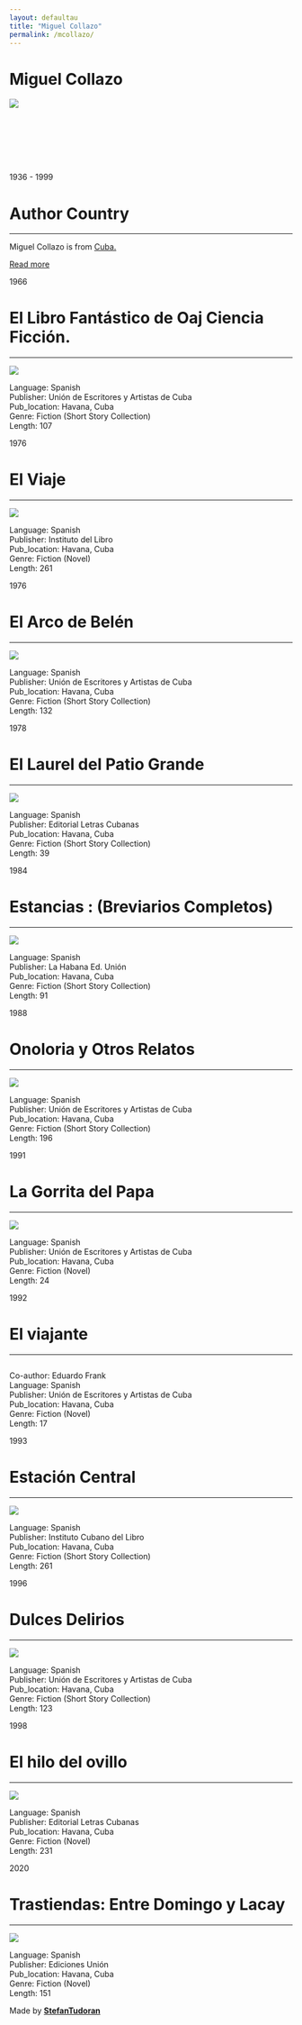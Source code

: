 ```yaml
---
layout: defaultau
title: "Miguel Collazo"
permalink: /mcollazo/
---
```

<!-- partial:index.partial.html -->
<div class="content">
    <h1>Miguel Collazo</h1>
    <div class="quote">
        <div><img src="https://images.squarespace-cdn.com/content/v1/54ef4a93e4b01b969d320540/1570830420560-QH9GJL95EMYSRBPL89N0/Miguel+Collazo.jpg?format=1000w" class="logo"></div>
    </div>
    <div class="timeline">
        <div style="padding-bottom:100px;"></div>
        <div class="block">
            <div class="date right"><p class="right">1936 - 1999</p></div>
            <div class="dot"></div>
            <div class="left first">
            <div class="author_country">
                <h1>Author Country</h1><hr>
            <div class="aclocation"><p>Miguel Collazo is from <a href="http://localhost:4000/14">Cuba.</a></p></div>
                <div class="acreadmore"><a href="https://es.wikipedia.org/wiki/Miguel_Collazo" target="_blank">Read more</a></div>
            </div>
            </div>
        </div>
        <div class="block">
            <div class="date left"><p class="left">1966</p></div>
            <div class="dot"></div>
            <div class="right">
                <h1>El Libro Fantástico de Oaj Ciencia Ficción.</h1><hr>
                <p><img src="https://books.google.dm/books/content?id=Rh5TAAAAMAAJ&printsec=frontcover&img=1&zoom=1&imgtk=AFLRE725RUUn0fPsxXyiNRIM93TJEVvp6lGRrL5Qk428pXq4I4mzwmjDhgfJDpJOpISxnl8oaz0B1L8wPmJeu_aAwSxIn4j5tGNA_NTsBfBV7BVfS7Dw4SIp9bHkywPwOPbkSTMckv3R"></p>
                <p>
                Language: Spanish<br/>
                Publisher: Unión de Escritores y Artistas de Cuba<br/>
                Pub_location: Havana, Cuba<br/>
                Genre: Fiction (Short Story Collection)<br/>
                Length: 107</p>
            </div>
        </div>
        <div class="block">
            <div class="date right"><p class="right">1976</p></div>
            <div class="dot"></div>
            <div class="left hide">
                <h1>El Viaje</h1><hr>
                <p><img src="https://m.media-amazon.com/images/I/51r-d8W7nPL.jpg"></p>
                <p>Language: Spanish<br/>
                Publisher: Instituto del Libro<br/>
                Pub_location: Havana, Cuba<br/>
                Genre: Fiction (Novel)<br/>
                Length: 261</p>
            </div>
        </div>
        <div class="block">
            <div class="date right"><p class="right">1976</p></div>
            <div class="dot"></div>
            <div class="left hide">
                <h1>El Arco de Belén</h1><hr>
                <p><img src="https://books.google.dm/books/content?id=VHpAAAAAYAAJ&printsec=frontcover&img=1&zoom=1&imgtk=AFLRE730Z8qRk8IWGX1AWRglxHMqxCOEmBC70-wI6RYxXFoPu25wd22HFZmmhvR7qNCQcjMzG7qeV9ghrrcBuDH2GgySOxmWAkkOtgu5XirQCsLvSxBMBC5685OBfWsldB0G0kLErPPz"></p>
                <p>Language: Spanish<br/>
                Publisher: Unión de Escritores y Artistas de Cuba<br/>
                Pub_location: Havana, Cuba<br/>
                Genre: Fiction (Short Story Collection)<br/>
                Length: 132</p>
            </div>
        </div>
        <div class="block">
            <div class="date left"><p class="left">1978</p></div>
            <div class="dot"></div>
            <div class="right hide">
                <h1>El Laurel del Patio Grande</h1><hr>
                <p><img src="https://images-na.ssl-images-amazon.com/images/I/51RZJ1vTozL._SX373_BO1,204,203,200_.jpg"></p>
                <p>Language: Spanish<br/>
                Publisher: Editorial Letras Cubanas<br/>
                Pub_location: Havana, Cuba<br/>
                Genre: Fiction (Short Story Collection)<br/>
                Length: 39</p>
            </div>
        </div>
        <div class="block">
            <div class="date right"><p class="right">1984</p></div>
            <div class="dot"></div>
            <div class="left hide">
                <h1>Estancias : (Breviarios Completos)</h1><hr>
                <p><img src="https://m.media-amazon.com/images/I/51u2FFDQbyL._SY291_BO1,204,203,200_QL40_FMwebp_.jpg"></p>
                <p>Language: Spanish<br/>
                Publisher: La Habana Ed. Unión<br/>
                Pub_location: Havana, Cuba<br/>
                Genre: Fiction (Short Story Collection)<br/>
                Length: 91</p>
            </div>
        </div>
        <div class="block">
            <div class="date left"><p class="left">1988</p></div>
            <div class="dot"></div>
            <div class="right hide">
                <h1>Onoloria y Otros Relatos</h1><hr>
                <p><img src="https://www.ecured.cu/images/thumb/3/3f/741229291.0.l.jpg/390px-741229291.0.l.jpg"></p>
                <p>Language: Spanish<br/>
                Publisher: Unión de Escritores y Artistas de Cuba<br/>
                Pub_location: Havana, Cuba<br/>
                Genre: Fiction (Short Story Collection)<br/>
                Length: 196</p>
            </div>
        </div>
        <div class="block">
            <div class="date left"><p class="left">1991</p></div>
            <div class="dot"></div>
            <div class="right hide">
                <h1>La Gorrita del Papa</h1><hr>
                <p><img src="https://books.google.dm/books/content?id=hkjmAAAAMAAJ&printsec=frontcover&img=1&zoom=1&imgtk=AFLRE73dIYdHL7Mba4P63nzyPw3aKBnOUpbmfWyIOwAEIlCFlgJvLg30E7cLSibDi-MVqF1fknsRkKYxK2YN9iGqyjN-b7Q2wocvLaKWYwq8KzoDb-sk8yDgHLx2HCXwNsCfzqBorFVY"></p>
                <p>Language: Spanish<br/>
                Publisher: Unión de Escritores y Artistas de Cuba<br/>
                Pub_location: Havana, Cuba<br/>
                Genre: Fiction (Novel)<br/>
                Length: 24</p>
            </div>
        </div>
        <div class="block">
            <div class="date right"><p class="right">1992</p></div>
            <div class="dot"></div>
            <div class="left hide">
                <h1>El viajante</h1><hr>
                <p><img src=""></p>
                <p>
                Co-author: Eduardo Frank<br/>
                Language: Spanish<br/>
                Publisher: Unión de Escritores y Artistas de Cuba<br/>
                Pub_location: Havana, Cuba<br/>
                Genre: Fiction (Novel)<br/>
                Length: 17</p>
             </div>
        </div>
        <div class="block">
            <div class="date right"><p class="right">1993</p></div>
            <div class="dot"></div>
            <div class="left hide">
                <h1>Estación Central</h1><hr>
                <p><img src="https://books.google.dm/books/content?id=7pQfAQAAIAAJ&printsec=frontcover&img=1&zoom=1&imgtk=AFLRE71-TIyZln3FLAzVW6cphNl7HswwQpBEB91HT5N59UVrJP0_dcvvkDL6Ei83zYYBzltdA1FfAjW4BApOICd_jSGh9hDyBM0kSfwkwYWWk4C89xaK5zpavVxb3IzyyaKYL0R5WJnn"></p>
                <p>Language: Spanish<br/>
                Publisher: Instituto Cubano del Libro<br/>
                Pub_location: Havana, Cuba<br/>
                Genre: Fiction (Short Story Collection)<br/>
                Length: 261</p>
            </div>
        </div>
        <div class="block">
            <div class="date left"><p class="left">1996</p></div>
            <div class="dot"></div>
            <div class="right hide">
                <h1>Dulces Delirios</h1><hr>
                <p><img src="https://books.google.dm/books/content?id=o16oAAAAIAAJ&printsec=frontcover&img=1&zoom=1&imgtk=AFLRE71W-jE_b4ZYXOnxP_ix-zJLHEGnbP0ALkoQOr9SCoqBj9AtSbI3TwlabAihQZI_q1fTvUHt2u6eRlUZ-xstqblyaJgaVj1neom2sOFNKMOdnbJgsv3C28s64YUasgSLQPRlEngI"></p>
                <p>Language: Spanish<br/>
                Publisher: Unión de Escritores y Artistas de Cuba<br/>
                Pub_location: Havana, Cuba<br/>
                Genre: Fiction (Short Story Collection)<br/>
                Length: 123</p>
            </div>
        </div>
        <div class="block">
            <div class="date left"><p class="left">1998</p></div>
            <div class="dot"></div>
            <div class="right hide">
                <h1>El hilo del ovillo</h1><hr>
                <p><img src="https://www.ecured.cu/images/0/01/El_Hilo_del_Ovillo.jpg"></p>
                <p>Language: Spanish<br/>
                Publisher: Editorial Letras Cubanas<br/>
                Pub_location: Havana, Cuba<br/>
                Genre: Fiction (Novel)<br/>
                Length: 231</p>
            </div>
        </div>
        <div class="block">
            <div class="date right"><p class="right">2020</p></div>
            <div class="dot"></div>
            <div class="left hide">
                <h1>Trastiendas: Entre Domingo y Lacay</h1><hr>
                <p><img src="https://books.google.com/books/content?id=kZUfAQAAIAAJ&printsec=frontcover&img=1&zoom=1&imgtk=AFLRE72-vkN9JRjocdCCXiwXZYVVrxRLZPnDZ3ooHR2ys20puUbmopRRMBjOwAdeA2jWCpmNLuunroiSkkvRUcHR40XjibuTXrKc1vzOgRoD5Zix9TLCvU-mQMNzkSArsL6dSet8-H4n"></p>
                <p>Language: Spanish<br/>
                Publisher: Ediciones Unión<br/>
                Pub_location: Havana, Cuba<br/>
                Genre: Fiction (Novel)<br/>
                Length: 151</p>
            </div>
        </div>
        <div id="footer">
        <p id="copyright">Made by&nbsp;<strong><a href="https://www.linkedin.com/in/nicolae-stefan-tudoran-b02291127/" target="_blank">StefanTudoran</a></strong></p>
